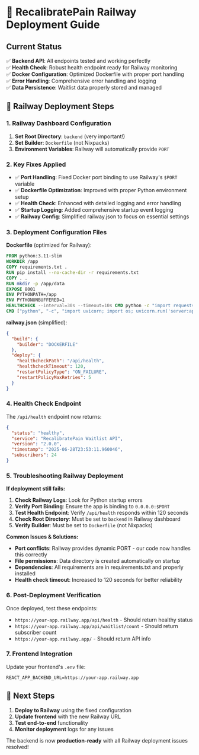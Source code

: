 # 🚀 RecalibratePain Railway Deployment Guide

## Current Status
✅ **Backend API**: All endpoints tested and working perfectly  
✅ **Health Check**: Robust health endpoint ready for Railway monitoring  
✅ **Docker Configuration**: Optimized Dockerfile with proper port handling  
✅ **Error Handling**: Comprehensive error handling and logging  
✅ **Data Persistence**: Waitlist data properly stored and managed  

## 🔧 Railway Deployment Steps

### 1. Railway Dashboard Configuration
1. **Set Root Directory**: `backend` (very important!)
2. **Set Builder**: `Dockerfile` (not Nixpacks)
3. **Environment Variables**: Railway will automatically provide `PORT`

### 2. Key Fixes Applied
- ✅ **Port Handling**: Fixed Docker port binding to use Railway's `$PORT` variable
- ✅ **Dockerfile Optimization**: Improved with proper Python environment setup
- ✅ **Health Check**: Enhanced with detailed logging and error handling
- ✅ **Startup Logging**: Added comprehensive startup event logging
- ✅ **Railway Config**: Simplified railway.json to focus on essential settings

### 3. Deployment Configuration Files

**Dockerfile** (optimized for Railway):
```dockerfile
FROM python:3.11-slim
WORKDIR /app
COPY requirements.txt .
RUN pip install --no-cache-dir -r requirements.txt
COPY . .
RUN mkdir -p /app/data
EXPOSE 8001
ENV PYTHONPATH=/app
ENV PYTHONUNBUFFERED=1
HEALTHCHECK --interval=30s --timeout=10s CMD python -c "import requests; requests.get('http://localhost:${PORT:-8001}/api/health', timeout=5).raise_for_status()" || exit 1
CMD ["python", "-c", "import uvicorn; import os; uvicorn.run('server:app', host='0.0.0.0', port=int(os.environ.get('PORT', 8001)), log_level='info')"]
```

**railway.json** (simplified):
```json
{
  "build": {
    "builder": "DOCKERFILE"
  },
  "deploy": {
    "healthcheckPath": "/api/health",
    "healthcheckTimeout": 120,
    "restartPolicyType": "ON_FAILURE",
    "restartPolicyMaxRetries": 5
  }
}
```

### 4. Health Check Endpoint
The `/api/health` endpoint now returns:
```json
{
  "status": "healthy",
  "service": "RecalibratePain Waitlist API",
  "version": "2.0.0",
  "timestamp": "2025-06-28T23:53:11.960046",
  "subscribers": 24
}
```

### 5. Troubleshooting Railway Deployment

**If deployment still fails:**

1. **Check Railway Logs**: Look for Python startup errors
2. **Verify Port Binding**: Ensure the app is binding to `0.0.0.0:$PORT`
3. **Test Health Endpoint**: Verify `/api/health` responds within 120 seconds
4. **Check Root Directory**: Must be set to `backend` in Railway dashboard
5. **Verify Builder**: Must be set to `Dockerfile` (not Nixpacks)

**Common Issues & Solutions:**
- **Port conflicts**: Railway provides dynamic PORT - our code now handles this correctly
- **File permissions**: Data directory is created automatically on startup
- **Dependencies**: All requirements are in requirements.txt and properly installed
- **Health check timeout**: Increased to 120 seconds for better reliability

### 6. Post-Deployment Verification

Once deployed, test these endpoints:
- `https://your-app.railway.app/api/health` - Should return healthy status
- `https://your-app.railway.app/api/waitlist/count` - Should return subscriber count
- `https://your-app.railway.app/` - Should return API info

### 7. Frontend Integration

Update your frontend's `.env` file:
```
REACT_APP_BACKEND_URL=https://your-app.railway.app
```

## 🎯 Next Steps

1. **Deploy to Railway** using the fixed configuration
2. **Update frontend** with the new Railway URL
3. **Test end-to-end** functionality
4. **Monitor deployment** logs for any issues

The backend is now **production-ready** with all Railway deployment issues resolved!